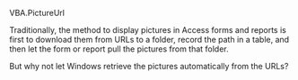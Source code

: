 VBA.PictureUrl

Traditionally, the method to display pictures in Access forms and reports is first to download them from URLs to a folder, record the path in a table, and then let the form or report pull the pictures from that folder.

But why not let Windows retrieve the pictures automatically from the URLs? 
